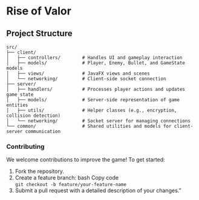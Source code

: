 # Rise of Valor



## Project Structure
````
src/
├── client/
│   ├── controllers/        # Handles UI and gameplay interaction
│   ├── models/             # Player, Enemy, Bullet, and GameState models
│   ├── views/              # JavaFX views and scenes
│   └── networking/         # Client-side socket connection
├── server/
│   ├── handlers/           # Processes player actions and updates game state
│   ├── models/             # Server-side representation of game entities
│   ├── utils/              # Helper classes (e.g., encryption, collision detection)
│   └── networking/         # Socket server for managing connections
└── common/                 # Shared utilities and models for client-server communication
````

### **Contributing**
We welcome contributions to improve the game! 
To get started: 
1. Fork the repository. 
2. Create a feature branch: bash Copy code <br>`git checkout -b feature/your-feature-name`
3. Submit a pull request with a detailed description of your changes.”